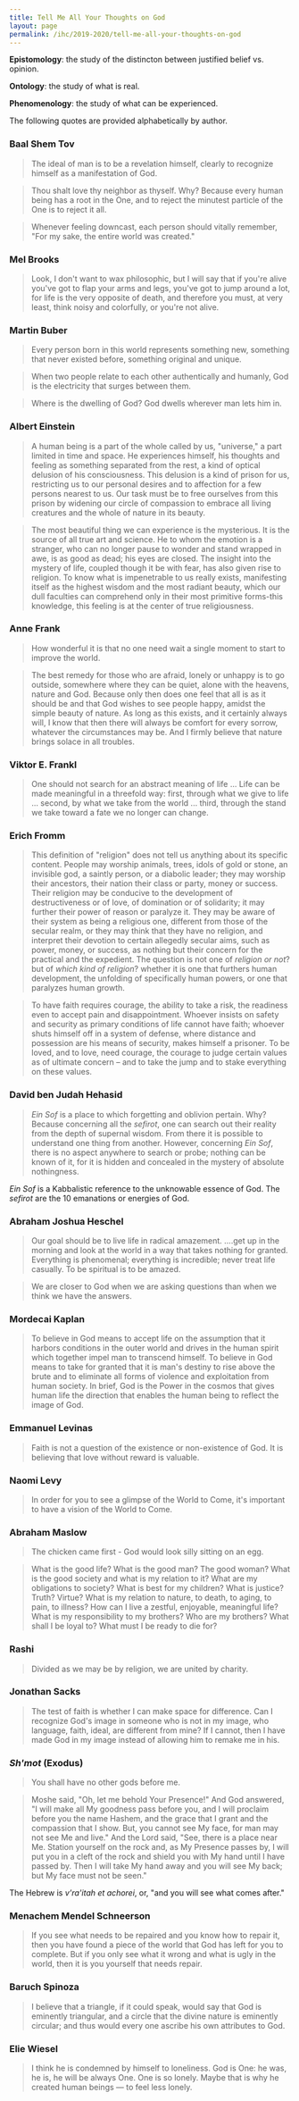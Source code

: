 ```yaml
---
title: Tell Me All Your Thoughts on God
layout: page
permalink: /ihc/2019-2020/tell-me-all-your-thoughts-on-god
---
```


**Epistomology**: the study of the distincton between justified belief vs. opinion.

**Ontology**: the study of what is real.

**Phenomenology**: the study of what can be experienced.

The following quotes are provided alphabetically by author.

### Baal Shem Tov

> The ideal of man is to be a revelation himself, clearly to recognize himself as a manifestation of God.


> Thou shalt love thy neighbor as thyself. Why? Because every human being has a root in the One, and to reject the minutest particle of the One is to reject it all.


> Whenever feeling downcast, each person should vitally remember, "For my sake, the entire world was created."

### Mel Brooks

> Look, I don't want to wax philosophic, but I will say that if you're alive you've got to flap your arms and legs, you've got to jump around a lot, for life is the very opposite of death, and therefore you must, at very least, think noisy and colorfully, or you're not alive.

### Martin Buber

> Every person born in this world represents something new, something that never existed before, something original and unique.


> When two people relate to each other authentically and humanly, God is the electricity that surges between them.


> Where is the dwelling of God? God dwells wherever man lets him in.

### Albert Einstein

> A human being is a part of the whole called by us, "universe," a part limited in time and space. He experiences himself, his thoughts and feeling as something separated from the rest, a kind of optical delusion of his consciousness. This delusion is a kind of prison for us, restricting us to our personal desires and to affection for a few persons nearest to us. Our task must be to free ourselves from this prison by widening our circle of compassion to embrace all living creatures and the whole of nature in its beauty.

> The most beautiful thing we can experience is the mysterious. It is the source of all true art and science. He to whom the emotion is a stranger, who can no longer pause to wonder and stand wrapped in awe, is as good as dead; his eyes are closed. The insight into the mystery of life, coupled though it be with fear, has also given rise to religion. To know what is impenetrable to us really exists, manifesting itself as the highest wisdom and the most radiant beauty, which our dull faculties can comprehend only in their most primitive forms-this knowledge, this feeling is at the center of true religiousness.

### Anne Frank

> How wonderful it is that no one need wait a single moment to start to improve the world.

> The best remedy for those who are afraid, lonely or unhappy is to go outside, somewhere where they can be quiet, alone with the heavens, nature and God. Because only then does one feel that all is as it should be and that God wishes to see people happy, amidst the simple beauty of nature. As long as this exists, and it certainly always will, I know that then there will always be comfort for every sorrow, whatever the circumstances may be. And I firmly believe that nature brings solace in all troubles.

### Viktor E. Frankl

> One should not search for an abstract meaning of life ... Life can be made meaningful in a threefold way: first, through what we give to life ... second, by what we take from the world ... third, through the stand we take toward a fate we no longer can change.

### Erich Fromm

> This definition of "religion" does not tell us anything about its specific content. People may worship animals, trees, idols of gold or stone, an invisible god, a saintly person, or a diabolic leader; they may worship their ancestors, their nation their class or party, money or success. Their religion may be conducive to the development of destructiveness or of love, of domination or of solidarity; it may further their power of reason or paralyze it. They may be aware of their system as being a religious one, different from those of the secular realm, or they may think that they have no religion, and interpret their devotion to certain allegedly secular aims, such as power, money, or success, as nothing but their concern for the practical and the expedient. The question is not one of *religion or not*? but of *which kind of religion*? whether it is one that furthers human development, the unfolding of specifically human powers, or one that paralyzes human growth.


> To have faith requires courage, the ability to take a risk, the readiness even to accept pain and disappointment. Whoever insists on safety and security as primary conditions of life cannot have faith; whoever shuts himself off in a system of defense, where distance and possession are his means of security, makes himself a prisoner. To be loved, and to love, need courage, the courage to judge certain values as of ultimate concern – and to take the jump and to stake everything on these values.


### David ben Judah Hehasid

> *Ein Sof* is a place to which forgetting and oblivion pertain. Why? Because concerning all the *sefirot*, one can search out their reality from the depth of supernal wisdom. From there it is possible to understand one thing from another. However, concerning *Ein Sof*, there is no aspect anywhere to search or probe; nothing can be known of it, for it is hidden and concealed in the mystery of absolute nothingness.


*Ein Sof* is a Kabbalistic reference to the unknowable essence of God. The *sefirot* are the 10 emanations or energies of God.


### Abraham Joshua Heschel

> Our goal should be to live life in radical amazement. ....get up in the morning and look at the world in a way that takes nothing for granted. Everything is phenomenal; everything is incredible; never treat life casually. To be spiritual is to be amazed.

> We are closer to God when we are asking questions than when we think we have the answers.

### Mordecai Kaplan

> To believe in God means to accept life on the assumption that it harbors conditions in the outer world and drives in the human spirit which together impel man to transcend himself. To believe in God means to take for granted that it is man's destiny to rise above the brute and to eliminate all forms of violence and exploitation from human society. In brief, God is the Power in the cosmos that gives human life the direction that enables the human being to reflect the image of God.


### Emmanuel Levinas

> Faith is not a question of the existence or non-existence of God. It is believing that love without reward is valuable.

### Naomi Levy

> In order for you to see a glimpse of the World to Come, it's important to have a vision of the World to Come.

### Abraham Maslow

> The chicken came first - God would look silly sitting on an egg.

> What is the good life? What is the good man? The good woman? What is the good society and what is my relation to it? What are my obligations to society? What is best for my children? What is justice? Truth? Virtue? What is my relation to nature, to death, to aging, to pain, to illness? How can I live a zestful, enjoyable, meaningful life? What is my responsibility to my brothers? Who are my brothers? What shall I be loyal to? What must I be ready to die for?

### Rashi

> Divided as we may be by religion, we are united by charity.


### Jonathan Sacks

> The test of faith is whether I can make space for difference. Can I recognize God's image in someone who is not in my image, who language, faith, ideal, are different from mine? If I cannot, then I have made God in my image instead of allowing him to remake me in his.


### *Sh'mot* (Exodus)

> You shall have no other gods before me.

> Moshe said, "Oh, let me behold Your Presence!" And God answered, "I will make all My goodness pass before you, and I will proclaim before you the name Hashem, and the grace that I grant and the compassion that I show. But, you cannot see My face, for man may not see Me and live." And the Lord said, "See, there is a place near Me. Station yourself on the rock and, as My Presence passes by, I will put you in a cleft of the rock and shield you with My hand until I have passed by. Then I will take My hand away and you will see My back; but My face must not be seen."

The Hebrew is *v'ra'itah et achorei*, or, "and you will see what comes after."

### Menachem Mendel Schneerson

> If you see what needs to be repaired and you know how to repair it, then you have found a piece of the world that God has left for you to complete. But if you only see what it wrong and what is ugly in the world, then it is you yourself that needs repair.


### Baruch Spinoza

> I believe that a triangle, if it could speak, would say that God is eminently triangular, and a circle that the divine nature is eminently circular; and thus would every one ascribe his own attributes to God.

### Elie Wiesel

> I think he is condemned by himself to loneliness. God is One: he was, he is, he will be always One. One is so lonely. Maybe that is why he created human beings &mdash; to feel less lonely.
